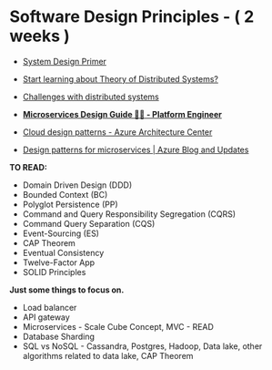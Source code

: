 # Software Design Principles - ( 2 weeks )

- [System Design Primer](https://github.com/donnemartin/system-design-primer)

- [Start learning about Theory of Distributed Systems?](https://cs.stackexchange.com/questions/4793/start-learning-about-theory-of-distributed-systems)

- [Challenges with distributed systems](https://aws.amazon.com/builders-library/challenges-with-distributed-systems/)

- [**Microservices Design Guide 👨‍🏫 - Platform Engineer**](https://medium.com/platform-engineer/microservices-design-guide-eca0b799a7e8)

- [Cloud design patterns - Azure Architecture Center](https://docs.microsoft.com/en-gb/azure/architecture/patterns/)

- [Design patterns for microservices | Azure Blog and Updates](https://azure.microsoft.com/en-us/blog/design-patterns-for-microservices/)

**TO READ:**

- Domain Driven Design (DDD)
- Bounded Context (BC)
- Polyglot Persistence (PP)
- Command and Query Responsibility Segregation (CQRS)
- Command Query Separation (CQS)
- Event-Sourcing (ES)
- CAP Theorem
- Eventual Consistency
- Twelve-Factor App
- SOLID Principles

**Just some things to focus on.**

- Load balancer
- API gateway
- Microservices - Scale Cube Concept, MVC - READ
- Database Sharding
- SQL vs NoSQL - Cassandra, Postgres, Hadoop, Data lake, other algorithms related to data lake, CAP Theorem
